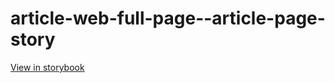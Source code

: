 # article-web-full-page--article-page-story

[View in storybook](https://raw.githack.com/Independent-Digital-News-and-Media-Ltd/indy-branch-review/PR-7819-sb/index.html?path=/story/article-web-full-page--article-page-story)